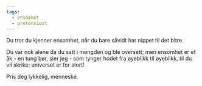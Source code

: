 ```yaml
---
tags:
  - ensomhet
  - pretensiøst
---
```

Du tror du kjenner ensomhet,
når du bare såvidt har nippet til det bitre.

Du var nok alene da du satt i mengden og ble oversett;
men ensomhet er et åk - en tung bør, sier jeg -
som tynger hodet fra øyeblikk til øyeblikk,
til du vil skrike: universet er for stort!

Pris deg lykkelig, menneske.
